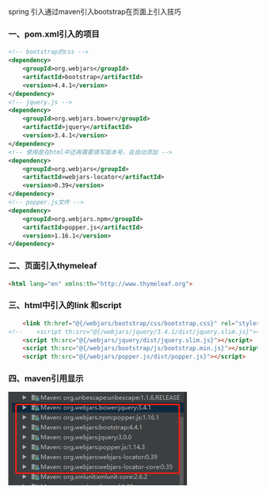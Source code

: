 spring 引入通过maven引入bootstrap在页面上引入技巧

### 一、pom.xml引入的项目

```xml
<!-- bootstrap的css -->
<dependency>
    <groupId>org.webjars</groupId>
    <artifactId>bootstrap</artifactId>
    <version>4.4.1</version>
</dependency>
<!-- jquery.js -->
<dependency>
    <groupId>org.webjars.bower</groupId>
    <artifactId>jquery</artifactId>
    <version>3.4.1</version>
</dependency>
<!-- 使用是在html中还再需要填写版本号，会自动添加 -->
<dependency>
    <groupId>org.webjars</groupId>
    <artifactId>webjars-locator</artifactId>
    <version>0.39</version>
</dependency>
<!-- popper.js文件 -->
<dependency>
    <groupId>org.webjars.npm</groupId>
    <artifactId>popper.js</artifactId>
    <version>1.16.1</version>
</dependency>
```

### 二、页面引入thymeleaf

```html
<html lang="en" xmlns:th="http://www.thymeleaf.org">
```

### 三、html中引入的link 和script

```html
    <link th:href="@{/webjars/bootstrap/css/bootstrap.css}" rel="stylesheet" >
<!--    <script th:src="@{/webjars/jquery/3.4.1/dist/jquery.slim.js}"></script>-->
    <script th:src="@{/webjars/jquery/dist/jquery.slim.js}"></script>
    <script th:src="@{/webjars/bootstrap/js/bootstrap.min.js}"></script>
    <script th:src="@{/webjars/popper.js/dist/popper.js}"></script>
```

### 四、maven引用显示

![image-20200323170301953](img/image-20200323170301953.png)